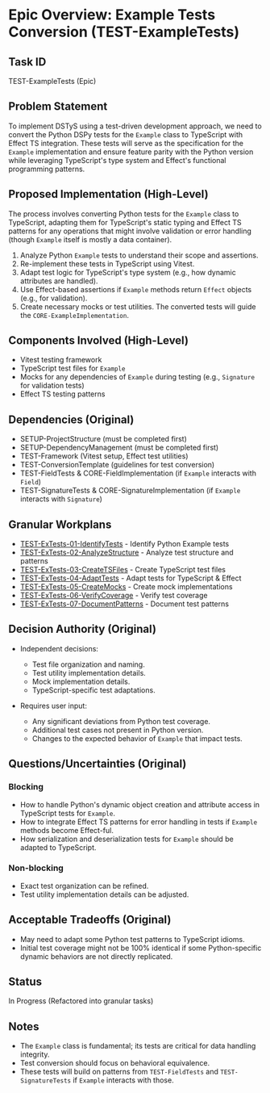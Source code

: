 # Epic Overview: Example Tests Conversion (TEST-ExampleTests)

## Task ID
TEST-ExampleTests (Epic)

## Problem Statement
To implement DSTyS using a test-driven development approach, we need to convert the Python DSPy tests for the `Example` class to TypeScript with Effect TS integration. These tests will serve as the specification for the `Example` implementation and ensure feature parity with the Python version while leveraging TypeScript's type system and Effect's functional programming patterns.

## Proposed Implementation (High-Level)
The process involves converting Python tests for the `Example` class to TypeScript, adapting them for TypeScript's static typing and Effect TS patterns for any operations that might involve validation or error handling (though `Example` itself is mostly a data container).
1.  Analyze Python `Example` tests to understand their scope and assertions.
2.  Re-implement these tests in TypeScript using Vitest.
3.  Adapt test logic for TypeScript's type system (e.g., how dynamic attributes are handled).
4.  Use Effect-based assertions if `Example` methods return `Effect` objects (e.g., for validation).
5.  Create necessary mocks or test utilities.
The converted tests will guide the `CORE-ExampleImplementation`.

## Components Involved (High-Level)
- Vitest testing framework
- TypeScript test files for `Example`
- Mocks for any dependencies of `Example` during testing (e.g., `Signature` for validation tests)
- Effect TS testing patterns

## Dependencies (Original)
- SETUP-ProjectStructure (must be completed first)
- SETUP-DependencyManagement (must be completed first)
- TEST-Framework (Vitest setup, Effect test utilities)
- TEST-ConversionTemplate (guidelines for test conversion)
- TEST-FieldTests & CORE-FieldImplementation (if `Example` interacts with `Field`)
- TEST-SignatureTests & CORE-SignatureImplementation (if `Example` interacts with `Signature`)

## Granular Workplans
- [TEST-ExTests-01-IdentifyTests](../../Documentation/Plans/TEST-ExTests-01-IdentifyTests.md) - Identify Python Example tests
- [TEST-ExTests-02-AnalyzeStructure](../../Documentation/Plans/TEST-ExTests-02-AnalyzeStructure.md) - Analyze test structure and patterns
- [TEST-ExTests-03-CreateTSFiles](../../Documentation/Plans/TEST-ExTests-03-CreateTSFiles.md) - Create TypeScript test files
- [TEST-ExTests-04-AdaptTests](../../Documentation/Plans/TEST-ExTests-04-AdaptTests.md) - Adapt tests for TypeScript & Effect
- [TEST-ExTests-05-CreateMocks](../../Documentation/Plans/TEST-ExTests-05-CreateMocks.md) - Create mock implementations
- [TEST-ExTests-06-VerifyCoverage](../../Documentation/Plans/TEST-ExTests-06-VerifyCoverage.md) - Verify test coverage
- [TEST-ExTests-07-DocumentPatterns](../../Documentation/Plans/TEST-ExTests-07-DocumentPatterns.md) - Document test patterns

## Decision Authority (Original)
- Independent decisions:
  - Test file organization and naming.
  - Test utility implementation details.
  - Mock implementation details.
  - TypeScript-specific test adaptations.

- Requires user input:
  - Any significant deviations from Python test coverage.
  - Additional test cases not present in Python version.
  - Changes to the expected behavior of `Example` that impact tests.

## Questions/Uncertainties (Original)

### Blocking
- How to handle Python's dynamic object creation and attribute access in TypeScript tests for `Example`.
- How to integrate Effect TS patterns for error handling in tests if `Example` methods become Effect-ful.
- How serialization and deserialization tests for `Example` should be adapted to TypeScript.

### Non-blocking
- Exact test organization can be refined.
- Test utility implementation details can be adjusted.

## Acceptable Tradeoffs (Original)
- May need to adapt some Python test patterns to TypeScript idioms.
- Initial test coverage might not be 100% identical if some Python-specific dynamic behaviors are not directly replicated.

## Status
In Progress (Refactored into granular tasks)

## Notes
- The `Example` class is fundamental; its tests are critical for data handling integrity.
- Test conversion should focus on behavioral equivalence.
- These tests will build on patterns from `TEST-FieldTests` and `TEST-SignatureTests` if `Example` interacts with those.
